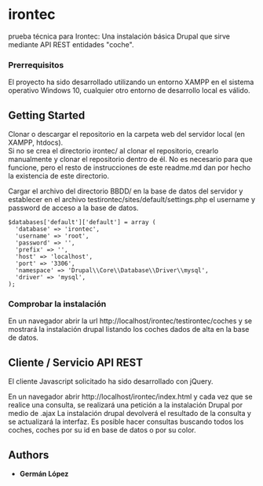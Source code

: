 # irontec

prueba técnica para Irontec: Una instalación básica Drupal que sirve mediante API REST entidades "coche".

### Prerrequisitos

El proyecto ha sido desarrollado utilizando un entorno XAMPP en el sistema operativo Windows 10, cualquier otro entorno de desarrollo local es válido. 


## Getting Started

Clonar o descargar el repositorio en la carpeta web del servidor local (en XAMPP, htdocs).  
Si no se crea el directorio irontec/ al clonar el repositorio, crearlo manualmente y clonar el repositorio dentro de él.
No es necesario para que funcione, pero el resto de instrucciones de este readme.md dan por hecho la existencia de este directorio. 


Cargar el archivo del directorio BBDD/ en la base de datos del servidor y establecer en el archivo testirontec/sites/default/settings.php el username y password de acceso a la base de datos. 

```
$databases['default']['default'] = array (
  'database' => 'irontec',
  'username' => 'root',
  'password' => '',
  'prefix' => '',
  'host' => 'localhost',
  'port' => '3306',
  'namespace' => 'Drupal\\Core\\Database\\Driver\\mysql',
  'driver' => 'mysql',
);
```

### Comprobar la instalación

En un navegador abrir la url http://localhost/irontec/testirontec/coches y se mostrará la instalación drupal listando los coches dados de alta en la base de datos.

## Cliente / Servicio API REST

El cliente Javascript solicitado ha sido desarrollado con jQuery. 

En un navegador abrir http://localhost/irontec/index.html y cada vez que se realice una consulta, se realizará una petición a la instalación Drupal por medio de .ajax 
La instalación drupal devolverá el resultado de la consulta y se actualizará la interfaz. 
Es posible hacer consultas buscando todos los coches, coches por su id en base de datos o por su color. 

## Authors

* **Germán López** 

